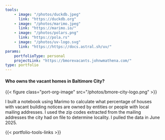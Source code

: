 ```yaml
---
tools:
    - image: "/photos/duckdb.jpeg"
      link: "https://duckdb.org"
    - image: "/photos/marimo.jpeg"
      link: "https://marimo.io/"
    - image: "/photos/polars.png"
      link: "https://pola.rs"
    - image: "/photos/uv-logo.svg"
      link: "https://https://docs.astral.sh/uv/"
params:
    portfolioType: personal
    projectLink: "https://bmorevacants.johnwmathena.com/"
type: portfolio 
---
```

#### Who owns the vacant homes in Baltimore City?

{{< figure class="port-org-image"  src="/photos/bmore-city-logo.png" >}}

I built a notebook using Marimo to calculate what percentage of houses with vacant building notices are owned by entities or people with local mailing addresses.
I used the zip codes extracted from the mailing addresses the city had on file to determine locality. I pulled the data in June 2025.

{{< portfolio-tools-links >}}

